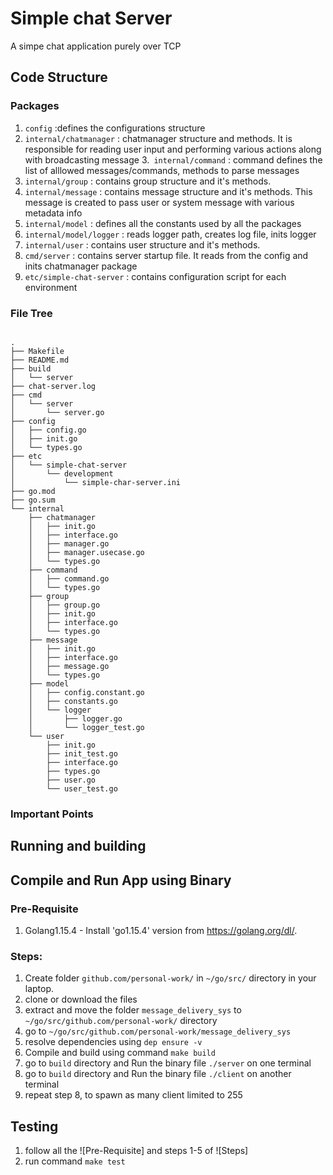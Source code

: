 # Simple chat Server

A simpe chat application purely over TCP

## Code Structure

### Packages
1. `config` :defines the configurations structure
2. `internal/chatmanager` : chatmanager structure and methods. It is responsible for reading user input and performing various actions along with broadcasting message
3.` internal/command` : command defines the list of alllowed messages/commands, methods to parse messages
4. `internal/group` : contains group structure and it's methods.
5. `internal/message` : contains message structure and it's methods. This message is created to pass user or system message with various metadata info
6. `internal/model` : defines all the constants used by all the packages
7. `internal/model/logger` : reads logger path, creates log file, inits logger 
8. `internal/user` : contains user structure and it's methods.
9. `cmd/server` : contains server startup file. It reads from the config and inits chatmanager package
10. `etc/simple-chat-server` : contains configuration script for each environment

### File Tree

```

.
├── Makefile
├── README.md
├── build
│   └── server
├── chat-server.log
├── cmd
│   └── server
│       └── server.go
├── config
│   ├── config.go
│   ├── init.go
│   └── types.go
├── etc
│   └── simple-chat-server
│       └── development
│           └── simple-char-server.ini
├── go.mod
├── go.sum
└── internal
    ├── chatmanager
    │   ├── init.go
    │   ├── interface.go
    │   ├── manager.go
    │   ├── manager.usecase.go
    │   └── types.go
    ├── command
    │   ├── command.go
    │   └── types.go
    ├── group
    │   ├── group.go
    │   ├── init.go
    │   ├── interface.go
    │   └── types.go
    ├── message
    │   ├── init.go
    │   ├── interface.go
    │   ├── message.go
    │   └── types.go
    ├── model
    │   ├── config.constant.go
    │   ├── constants.go
    │   └── logger
    │       ├── logger.go
    │       └── logger_test.go
    └── user
        ├── init.go
        ├── init_test.go
        ├── interface.go
        ├── types.go
        ├── user.go
        └── user_test.go

```

### Important Points 



## Running and building

Compile and Run App using Binary
-----

### Pre-Requisite

1. Golang1.15.4 - Install 'go1.15.4' version from https://golang.org/dl/.

### Steps:

1. Create folder  `github.com/personal-work/` in `~/go/src/` directory in your laptop.
2. clone or download the files
3. extract and move the folder `message_delivery_sys` to `~/go/src/github.com/personal-work/` directory
4. go to `~/go/src/github.com/personal-work/message_delivery_sys`
5. resolve dependencies using `dep ensure -v`
6. Compile and build using command `make build`
7. go to `build` directory and Run the binary file `./server` on one terminal
8. go to `build` directory and Run the binary file `./client` on another terminal
9. repeat step 8, to spawn as many client limited to 255 


## Testing

1. follow all the ![Pre-Requisite] and steps 1-5 of ![Steps]
2. run command `make test`
